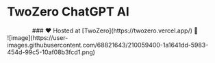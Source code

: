 # TwoZero ChatGPT AI 
<div align="center">
### ❤️ Hosted at [TwoZero](https://twozero.vercel.app/) 🥰
</div>
![image](https://user-images.githubusercontent.com/68821643/210059400-1a1641dd-5983-454d-99c5-10af08b3fcd1.png)
